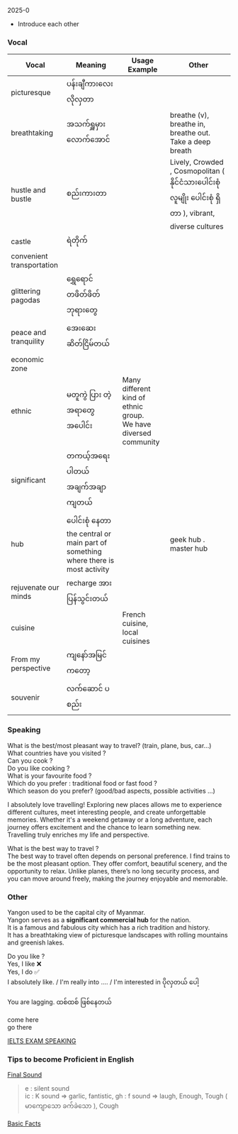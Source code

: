 2025-0
- Introduce each other 

### Vocal
| Vocal | Meaning | Usage Example | Other 
|-------|-------|-------|-------
| picturesque | ပန်းချီကားလေးလိုလှတာ | | 
| breathtaking | အသက်ရှူမှားလောက်အောင် | | breathe (v), breathe in, breathe out. Take a deep breath
| hustle and bustle | စည်းကားတာ | | Lively, Crowded , Cosmopolitan ( နိုင်ငံသားပေါင်းစုံ လူမျိုး ပေါင်းစုံ ရှိတာ ), vibrant, diverse cultures 
| castle | ရဲတိုက် | | 
| convenient transportation | | | 
| glittering pagodas | ရွှေရောင်တဖိတ်ဖိတ် ဘုရားတွေ | |
| peace and tranquility | အေးဆေးဆိတ်ငြိမ်တယ် | | 
| economic zone | | 
| ethnic | မတူကွဲ ပြား တဲ့အရာတွေအပေါင်း | Many different kind of ethnic group. <br> We have diversed community |
| significant | တကယ့်အရေးပါတယ် အချက်အချာကျတယ် | | 
| hub | ပေါင်းစုံ နေတာ the central or main part of something where there is most activity | | geek hub . master hub
| rejuvenate our minds | recharge အားပြန်သွင်းတယ် | | 
| cuisine | | French cuisine, local cuisines | 
| From my perspective | ကျနော်အမြင်ကတော့ | | 
| souvenir | လက်ဆောင် ပစည်း | |

### Speaking 
What is the best/most pleasant way to travel? (train, plane, bus, car...)  
What countries have you visited ?  
Can you cook ?  
Do you like cooking ?  
What is your favourite food ?  
Which do you prefer : traditional food or fast food ?  
Which season do you prefer? (good/bad aspects, possible activities ...)  

I absolutely love travelling! Exploring new places allows me to experience different cultures, meet interesting people, and create unforgettable memories. Whether it's a weekend getaway or a long adventure, each journey offers excitement and the chance to learn something new. Travelling truly enriches my life and perspective.  

What is the best way to travel ?   
The best way to travel often depends on personal preference. I find trains to be the most pleasant option. They offer comfort, beautiful scenery, and the opportunity to relax. Unlike planes, there’s no long security process, and you can move around freely, making the journey enjoyable and memorable.  

### Other 
Yangon used to be the capital city of Myanmar.   
Yangon serves as a <b> significant commercial hub </b> for the nation.  
It is a famous and fabulous city which has a rich tradition and history.  
It has a breathtaking view of picturesque landscapes with rolling mountains and greenish 
lakes.  

Do you like ?   
Yes, I like ❌  
Yes, I do   ✅  
I absolutely like. / I'm really into .... / I'm interested in ပိုလှတယ် ပေါ့ 

You are lagging.  ထစ်ထစ် ဖြစ်နေတယ်

come here   
go there 

[IELTS EXAM SPEAKING](https://www.examword.com/ielts-practice/speaking-exam-question)  

### Tips to become Proficient in English

[Final Sound](https://www.youtube.com/watch?v=CazktO6xfyI&list=PLjGyCF-b63jgheXXlZhfBIb2W65vktvOf)  
> e : silent sound  
> ic : K sound => garlic, fantistic, 
> gh : f sound => laugh, Enough, Tough ( မာကျောသော ခက်ခဲသော ), Cough

[Basic Facts](https://www.youtube.com/watch?v=DIBCF8WQnjU&list=PLjGyCF-b63jgheXXlZhfBIb2W65vktvOf&index=3)  
